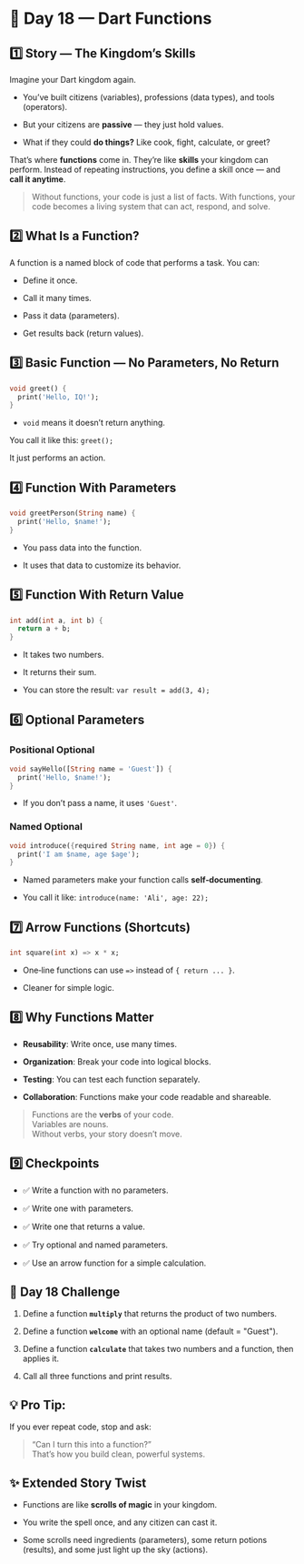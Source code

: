 # 🎯 Day 18 — Dart Functions
## 1️⃣ Story — The Kingdom’s Skills
Imagine your Dart kingdom again.

- You’ve built citizens (variables), professions (data types), and tools (operators).

- But your citizens are **passive** — they just hold values.

- What if they could **do things?** Like cook, fight, calculate, or greet?

That’s where **functions** come in. They’re like **skills** your kingdom can perform. Instead of repeating instructions, you define a skill once — and **call it anytime**.

>Without functions, your code is just a list of facts. With functions, your code becomes a living system that can act, respond, and solve.

## 2️⃣ What Is a Function?
A function is a named block of code that performs a task. You can:

- Define it once.

- Call it many times.

- Pass it data (parameters).

- Get results back (return values).

## 3️⃣ Basic Function — No Parameters, No Return

```dart
void greet() {
  print('Hello, IQ!');
}
```

- `void` means it doesn’t return anything.

You call it like this: `greet();`

It just performs an action.

## 4️⃣ Function With Parameters

```dart
void greetPerson(String name) {
  print('Hello, $name!');
}
```

- You pass data into the function.

- It uses that data to customize its behavior.

## 5️⃣ Function With Return Value

```dart
int add(int a, int b) {
  return a + b;
}
```

- It takes two numbers.

- It returns their sum.

- You can store the result: `var result = add(3, 4);`

## 6️⃣ Optional Parameters
### **Positional Optional**

```dart
void sayHello([String name = 'Guest']) {
  print('Hello, $name!');
}
```

- If you don’t pass a name, it uses `'Guest'`.

### **Named Optional**

```dart
void introduce({required String name, int age = 0}) {
  print('I am $name, age $age');
}
```

- Named parameters make your function calls **self‑documenting**.

- You call it like: `introduce(name: 'Ali', age: 22);`

## 7️⃣ Arrow Functions (Shortcuts)
```dart
int square(int x) => x * x;
```

- One‑line functions can use `=>` instead of `{ return ... }`.

- Cleaner for simple logic.

## 8️⃣ Why Functions Matter

- **Reusability**: Write once, use many times.

- **Organization**: Break your code into logical blocks.

- **Testing**: You can test each function separately.

- **Collaboration**: Functions make your code readable and shareable.

>Functions are the **verbs** of your code.  
Variables are nouns.  
Without verbs, your story doesn’t move.

## 9️⃣ Checkpoints
- ✅ Write a function with no parameters.

- ✅ Write one with parameters.

- ✅ Write one that returns a value.

- ✅ Try optional and named parameters.

- ✅ Use an arrow function for a simple calculation.

## 🎯 Day 18 Challenge
1. Define a function **`multiply`** that returns the product of two numbers.

2. Define a function **`welcome`** with an optional name (default = "Guest").

3. Define a function **`calculate`** that takes two numbers and a function, then applies it.

4. Call all three functions and print results.

## 💡 Pro Tip: 
If you ever repeat code, stop and ask:

>“Can I turn this into a function?”  
That’s how you build clean, powerful systems.

## ✨ Extended Story Twist

- Functions are like **scrolls of magic** in your kingdom.

- You write the spell once, and any citizen can cast it.

- Some scrolls need ingredients (parameters), some return potions (results), and some just light up the sky (actions).

